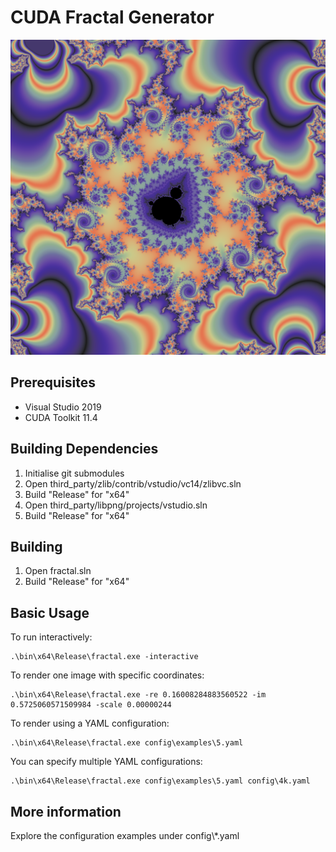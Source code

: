 # CUDA Fractal Generator

![alt text](doc/img/mandelbrot.png)

## Prerequisites

* Visual Studio 2019
* CUDA Toolkit 11.4

## Building Dependencies

1. Initialise git submodules
2. Open third_party/zlib/contrib/vstudio/vc14/zlibvc.sln
3. Build "Release" for "x64"
4. Open third_party/libpng/projects/vstudio.sln
5. Build "Release" for "x64"

## Building

1. Open fractal.sln
2. Build "Release" for "x64"

## Basic Usage

To run interactively:

    .\bin\x64\Release\fractal.exe -interactive

To render one image with specific coordinates:

    .\bin\x64\Release\fractal.exe -re 0.16008284883560522 -im 0.5725060571509984 -scale 0.00000244

To render using a YAML configuration:

    .\bin\x64\Release\fractal.exe config\examples\5.yaml

You can specify multiple YAML configurations:

    .\bin\x64\Release\fractal.exe config\examples\5.yaml config\4k.yaml

## More information

Explore the configuration examples under config\\*.yaml